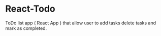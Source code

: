 # React-Todo
ToDo list app ( React App ) that allow user to add tasks delete tasks and mark as completed.
